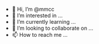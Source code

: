 - 👋 Hi, I’m @mmcc
- 👀 I’m interested in ...
- 🌱 I’m currently learning ...
- 💞️ I’m looking to collaborate on ...
- 📫 How to reach me ...

<!---
mmcc/mmcc is a ✨ special ✨ repository because its `README.md` (this file) appears on your GitHub profile.
You can click the Preview link to take a look at your changes.
--->
